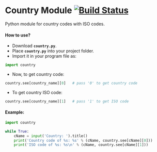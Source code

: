# Country Module    [![Build Status](https://travis-ci.org/harshildarji/country-module.svg?branch=master)](https://travis-ci.org/H-Darji/country-module)
Python module for country codes with ISO codes.

#### How to use?

- Download **`country.py`**.
- Place **`country.py`** into your project folder.
- Import it in your program file as:
```python
import country
```
- Now, to get country code:
```python
country.see[country_name][0]   # pass '0' to get country code
```
- To get country ISO code:
```python
country.see[country_name][1]   # pass '1' to get ISO code
```

#### Example:

```python
import country

while True:
    cName = input('Country: ').title()
    print('Country code of %s: %s' % (cName, country.see[cName][0]))
    print('ISO code of %s: %s\n' % (cName, country.see[cName][1]))
```
